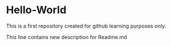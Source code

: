 # Hello-World
This is a first repository created for github learning purposes only.

This line contains new description for Readme.md
